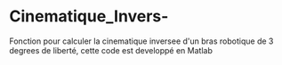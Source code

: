 # Cinematique_Invers-
Fonction pour calculer la cinematique inversee d'un bras robotique de 3 degrees de liberté, cette code est developpé en Matlab
